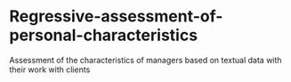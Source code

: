 # Regressive-assessment-of-personal-characteristics
Assessment of the characteristics of managers based on textual data with their work with clients
